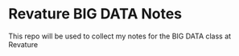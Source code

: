 # Revature BIG DATA Notes

This repo will be used to collect my notes for the BIG DATA class at Revature
 